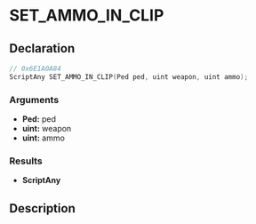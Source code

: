 # SET_AMMO_IN_CLIP

## Declaration
```cpp
// 0x6E1A0A84
ScriptAny SET_AMMO_IN_CLIP(Ped ped, uint weapon, uint ammo);
```

### Arguments
- **Ped:** ped
- **uint:** weapon
- **uint:** ammo

### Results
- **ScriptAny**

## Description
